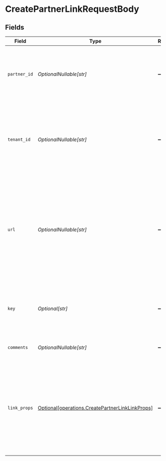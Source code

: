 # CreatePartnerLinkRequestBody


## Fields

| Field                                                                                                                                                           | Type                                                                                                                                                            | Required                                                                                                                                                        | Description                                                                                                                                                     |
| --------------------------------------------------------------------------------------------------------------------------------------------------------------- | --------------------------------------------------------------------------------------------------------------------------------------------------------------- | --------------------------------------------------------------------------------------------------------------------------------------------------------------- | --------------------------------------------------------------------------------------------------------------------------------------------------------------- |
| `partner_id`                                                                                                                                                    | *OptionalNullable[str]*                                                                                                                                         | :heavy_minus_sign:                                                                                                                                              | The ID of the partner to create a link for. Will take precedence over `tenantId` if provided.                                                                   |
| `tenant_id`                                                                                                                                                     | *OptionalNullable[str]*                                                                                                                                         | :heavy_minus_sign:                                                                                                                                              | The ID of the partner in your system. If both `partnerId` and `tenantId` are not provided, an error will be thrown.                                             |
| `url`                                                                                                                                                           | *OptionalNullable[str]*                                                                                                                                         | :heavy_minus_sign:                                                                                                                                              | The URL to shorten (if not provided, the program's default URL will be used). Will throw an error if the domain doesn't match the program's default URL domain. |
| `key`                                                                                                                                                           | *Optional[str]*                                                                                                                                                 | :heavy_minus_sign:                                                                                                                                              | The short link slug. If not provided, a random 7-character slug will be generated.                                                                              |
| `comments`                                                                                                                                                      | *OptionalNullable[str]*                                                                                                                                         | :heavy_minus_sign:                                                                                                                                              | The comments for the short link.                                                                                                                                |
| `link_props`                                                                                                                                                    | [Optional[operations.CreatePartnerLinkLinkProps]](../../models/operations/createpartnerlinklinkprops.md)                                                        | :heavy_minus_sign:                                                                                                                                              | Additional properties that you can pass to the partner's short link. Will be used to override the default link properties for this partner.                     |